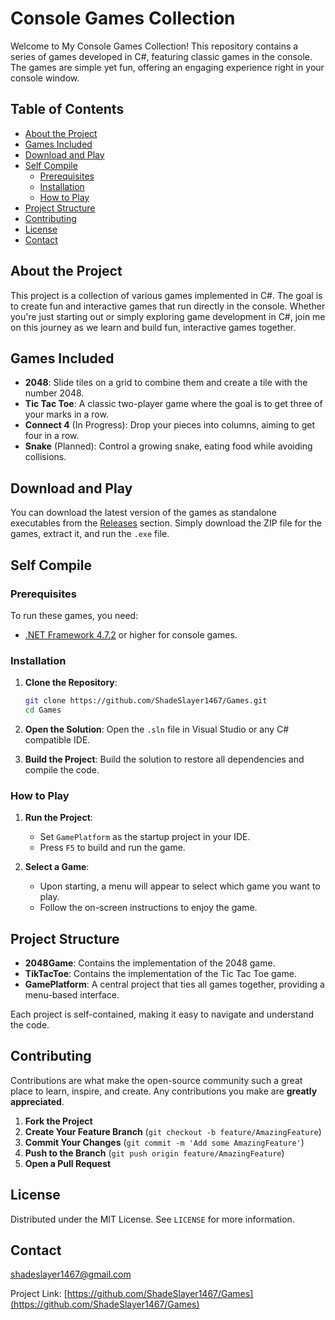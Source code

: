 # Console Games Collection

Welcome to My Console Games Collection! This repository contains a series of games developed in C#, featuring classic games in the console. The games are simple yet fun, offering an engaging experience right in your console window.

## Table of Contents

- [About the Project](#about-the-project)
- [Games Included](#games-included)
- [Download and Play](#Download-and-Play)
- [Self Compile](#Self-Compile)
  - [Prerequisites](#prerequisites)
  - [Installation](#installation)
  - [How to Play](#how-to-play)
- [Project Structure](#project-structure)
- [Contributing](#contributing)
- [License](#license)
- [Contact](#contact)

## About the Project

This project is a collection of various games implemented in C#. The goal is to create fun and interactive games that run directly in the console. Whether you're just starting out or simply exploring game development in C#, join me on this journey as we learn and build fun, interactive games together.

## Games Included

- **2048**: Slide tiles on a grid to combine them and create a tile with the number 2048.
- **Tic Tac Toe**: A classic two-player game where the goal is to get three of your marks in a row.
- **Connect 4** (In Progress): Drop your pieces into columns, aiming to get four in a row.
- **Snake** (Planned): Control a growing snake, eating food while avoiding collisions.

## Download and Play

You can download the latest version of the games as standalone executables from the [Releases](https://github.com/ShadeSlayer1467/Games/releases) section. Simply download the ZIP file for the games, extract it, and run the `.exe` file.

## Self Compile
### Prerequisites

To run these games, you need:

- [.NET Framework 4.7.2](https://dotnet.microsoft.com/download/dotnet-framework/net472) or higher for console games.

### Installation

1. **Clone the Repository**:
    ```bash
    git clone https://github.com/ShadeSlayer1467/Games.git
    cd Games
    ```

2. **Open the Solution**: Open the `.sln` file in Visual Studio or any C# compatible IDE.

3. **Build the Project**: Build the solution to restore all dependencies and compile the code.

### How to Play

1. **Run the Project**:
   - Set `GamePlatform` as the startup project in your IDE.
   - Press `F5` to build and run the game.
   
2. **Select a Game**:
   - Upon starting, a menu will appear to select which game you want to play.
   - Follow the on-screen instructions to enjoy the game.

## Project Structure

- **2048Game**: Contains the implementation of the 2048 game.
- **TikTacToe**: Contains the implementation of the Tic Tac Toe game.
- **GamePlatform**: A central project that ties all games together, providing a menu-based interface.

Each project is self-contained, making it easy to navigate and understand the code.

## Contributing

Contributions are what make the open-source community such a great place to learn, inspire, and create. Any contributions you make are **greatly appreciated**.

1. **Fork the Project**
2. **Create Your Feature Branch** (`git checkout -b feature/AmazingFeature`)
3. **Commit Your Changes** (`git commit -m 'Add some AmazingFeature'`)
4. **Push to the Branch** (`git push origin feature/AmazingFeature`)
5. **Open a Pull Request**

## License

Distributed under the MIT License. See `LICENSE` for more information.

## Contact

[shadeslayer1467@gmail.com](mailto:shadeslayer1467@gmail.com)

Project Link: [https://github.com/ShadeSlayer1467/Games](https://github.com/ShadeSlayer1467/Games)
